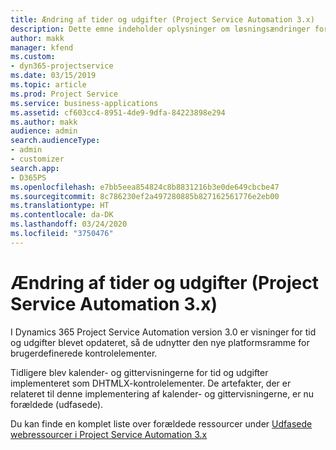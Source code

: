 ```yaml
---
title: Ændring af tider og udgifter (Project Service Automation 3.x)
description: Dette emne indeholder oplysninger om løsningsændringer for tid og udgifter.
author: makk
manager: kfend
ms.custom:
- dyn365-projectservice
ms.date: 03/15/2019
ms.topic: article
ms.prod: Project Service
ms.service: business-applications
ms.assetid: cf603cc4-8951-4de9-9dfa-84223898e294
ms.author: makk
audience: admin
search.audienceType:
- admin
- customizer
search.app:
- D365PS
ms.openlocfilehash: e7bb5eea854824c8b8831216b3e0de649cbcbe47
ms.sourcegitcommit: 8c786230ef2a497280885b827162561776e2eb00
ms.translationtype: HT
ms.contentlocale: da-DK
ms.lasthandoff: 03/24/2020
ms.locfileid: "3750476"
---
```

# <a name="time-and-expense-changes-project-service-automation-3x"></a>Ændring af tider og udgifter (Project Service Automation 3.x)

I Dynamics 365 Project Service Automation version 3.0 er visninger for tid og udgifter blevet opdateret, så de udnytter den nye platformsramme for brugerdefinerede kontrolelementer.

Tidligere blev kalender- og gittervisningerne for tid og udgifter implementeret som DHTMLX-kontrolelementer. De artefakter, der er relateret til denne implementering af kalender- og gittervisningerne, er nu forældede (udfasede).

Du kan finde en komplet liste over forældede ressourcer under [Udfasede webressourcer i Project Service Automation 3.x](web-resources-deprecated-v3.x.md)
